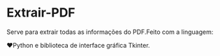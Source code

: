 # Extrair-PDF

Serve para extrair todas as informações do PDF.Feito com a linguagem:

  ❤️Python e biblioteca de interface gráfica Tkinter.
  
